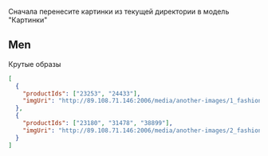 Сначала перенесите картинки из текущей директории в модель "Картинки"

## Men

Крутые образы

```json
[
  {
    "productIds": ["23253", "24433"],
    "imgUri": "http://89.108.71.146:2006/media/another-images/1_fashion_swiper_men.jpg"
  },
  {
    "productIds": ["23180", "31478", "38899"],
    "imgUri": "http://89.108.71.146:2006/media/another-images/2_fashion_swiper_men.jpg"
  }
]
```
